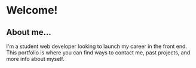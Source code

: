 # Welcome! 

## About me...

I'm a student web developer looking to launch my career in the front end. This portfolio is where you can find ways to contact me, past projects, and more info about myself.
